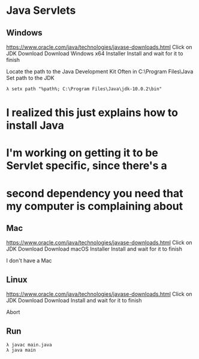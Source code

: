 # Java Servlets

## Windows
https://www.oracle.com/java/technologies/javase-downloads.html 
Click on JDK Download
Download Windows x64 Installer
Install and wait for it to finish

Locate the path to the Java Development Kit
    Often in C:\Program Files\Java
Set path to the JDK
```
λ setx path "%path%; C:\Program Files\Java\jdk-10.0.2\bin"
```
# I realized this just explains how to install Java
# I'm working on getting it to be Servlet specific, since there's a
#   second dependency you need that my computer is complaining about

## Mac
https://www.oracle.com/java/technologies/javase-downloads.html 
Click on JDK Download
Download macOS Installer
Install and wait for it to finish

I don't have a Mac

## Linux
https://www.oracle.com/java/technologies/javase-downloads.html 
Click on JDK Download
Download 
Install and wait for it to finish

Abort

## Run
```
λ javac main.java
λ java main
```
